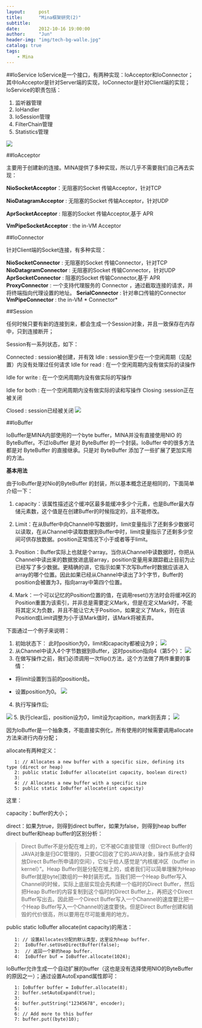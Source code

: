 ```yaml
---
layout:     post
title:      "Mina框架研究(2)"
subtitle:   
date:       2012-10-16 19:00:00
author:     "Jun"
header-img: "img/tech-bg-walle.jpg"
catalog: true
tags:
    - Mina
---
```



##IoService
IoService是一个接口，有两种实现：IoAcceptor和IoConnector；其中IoAcceptor是针对Server端的实现，IoConnector是针对Client端的实现；IoService的职责包括：


1. 监听器管理
2. IoHandler
3. IoSession管理
4. FilterChain管理
5. Statistics管理

![](https://i.imgur.com/bxJmGkj.png)

##IoAcceptor

主要用于创建新的连接。MINA提供了多种实现，所以几乎不需要我们自己再去实现：

**NioSocketAcceptor**：无阻塞的Socket 传输Acceptor，针对TCP

**NioDatagramAcceptor** : 无阻塞的Socket 传输Acceptor，针对UDP

**AprSocketAcceptor** : 阻塞的Socket 传输Acceptor,基于 APR

**VmPipeSocketAcceptor** : the in-VM Acceptor

 

##IoConnector

针对Client端的Socket连接，有多种实现：

**NioSocketConnector** : 无阻塞的Socket 传输Connector，针对TCP 
**NioDatagramConnector** : 无阻塞的Socket 传输Connector，针对UDP 
**AprSocketConnector** : 阻塞的Socket 传输Connector,基于 APR 
**ProxyConnector** : 一个支持代理服务的 Connector ，通过截取连接的请求，并将终端指向代理设置的地址。
**SerialConnector** : 针对串口传输的Connector
**VmPipeConnector** : the in-VM * Connector*

##Session

任何时候只要有新的连接到来，都会生成一个Session对象，并且一致保存在内存中，只到连接断开；

Session有一系列状态，如下：

Connected : session被创建，并有效 
Idle : session至少在一个空闲周期（见配置）内没有处理过任何请求 
Idle for read : 在一个空闲周期内没有做实际的读操作

Idle for write : 在一个空闲周期内没有做实际的写操作

Idle for both : 在一个空闲周期内没有做实际的读和写操作 
Closing :session正在被关闭

Closed : session已经被关闭
![](https://i.imgur.com/kI6gKJP.png)

##IoBuffer

IoBuffer是MINA内部使用的一个byte buffer，MINA并没有直接使用NIO 的ByteBuffer。不过IoBuffer 是对 ByteBuffer 的一个封装。IoBuffer 中的很多方法都是对 ByteBuffer 的直接继承。只是对 ByteBuffer 添加了一些扩展了更加实用的方法。

**基本用法**

由于IoBuffer是对Nio的ByteBuffer 的封装，所以基本概念还是相同的，下面简单介绍一下：


1. capacity：该属性描述这个缓冲区最多能缓冲多少个元素，也是Buffer最大存储元素数，这个值是在创建Buffer的时候指定的，且不能修改。


2. Limit：在从Buffer中向Channel中写数据时，limit变量指示了还剩多少数据可以读取，在从Channel中读取数据到Buffer中时，limit变量指示了还剩多少空间可供存放数据。position正常情况下小于或者等于limit。


3. Position：Buffer实际上也就是个array。当你从Channel中读数据时，你把从Channel中读出来的数据放进底层array，position变量用来跟踪截止目前为止已经写了多少数据。更精确的讲，它指示如果下次写Buffer时数据应该进入array的哪个位置。因此如果已经从Channel中读出了3个字节，Buffer的position会被置为3，指向array中第四个位置。


4. Mark：一个可以记忆的Position位置的值，在调用reset()方法时会将缓冲区的Position重置为该索引，并非总是需要定义Mark，但是在定义Mark时，不能将其定义为负数，并且不能让它大于Position，如果定义了Mark，则在该Position或Limit调整为小于该Mark值时，该Mark将被丢弃。

下面通过一个例子来说明：

1. 初始状态下：
此时position为0，limit和capacity都被设为9；
![](https://i.imgur.com/ZT3MVwS.png)
2.  从Channel中读入4个字节数据到Buffer，这时position指向4（第5个）：
![](https://i.imgur.com/txv9XDW.png)
3. 在做写操作之前，我们必须调用一次flip()方法，这个方法做了两件重要的事情： 
  
- 将limit设置到当前的position处。 

- 设置position为0。
![](https://i.imgur.com/0jy7m0Z.png)



4. 执行写操作后;

![](https://i.imgur.com/xOrAZCv.png)
5. 执行clear后，position设为0，limit设为capition，mark则丢弃；
![](https://i.imgur.com/cr9KeUP.png)

因为IoBuffer是一个抽象类，不能直接实例化，所有使用的时候需要调用allocate方法来进行内存分配；

allocate有两种定义：

       1: // Allocates a new buffer with a specific size, defining its type (direct or heap)
       2: public static IoBuffer allocate(int capacity, boolean direct)
       3:  
       4: // Allocates a new buffer with a specific size
       5: public static IoBuffer allocate(int capacity)

这里：

capacity：buffer的大小；

direct：如果为true，则得到direct buffer，如果为false，则得到heap buffer
direct buffer和heap buffer的区别分析：

> Direct Buffer不是分配在堆上的，它不被GC直接管理（但Direct Buffer的JAVA对象是归GC管理的，只要GC回收了它的JAVA对象，操作系统才会释放Direct Buffer所申请的空间），它似乎给人感觉是“内核缓冲区（buffer in kernel）”。Heap Buffer则是分配在堆上的，或者我们可以简单理解为Heap Buffer就是byte[]数组的一种封装形式。当我们把一个Heap Buffer写入Channel的时候，实际上底层实现会先构建一个临时的Direct Buffer，然后把Heap Buffer的内容复制到这个临时的Direct Buffer上，再把这个Direct Buffer写出去。因此把一个Direct Buffer写入一个Channel的速度要比把一个Heap Buffer写入一个Channel的速度要快。但是Direct Buffer创建和销毁的代价很高，所以要用在尽可能重用的地方。

public static IoBuffer allocate(int capacity)的用法：

       1: // 设置Allocates分配的默认类型，这里设为heap buffer.
       2:  IoBuffer.setUseDirectBuffer(false);
       3:  // 返回一个新的heap buffer.
       4:  IoBuffer buf = IoBuffer.allocate(1024);
 

IoBuffer允许生成一个自动扩展的buffer（这也是没有选择使用NIO的ByteBuffer的原因之一）；通过设置AutoExpand属性即可：
    
       1: IoBuffer buffer = IoBuffer.allocate(8);
       2: buffer.setAutoExpand(true);
       3:  
       4: buffer.putString("12345678", encoder);
       5:
       6: // Add more to this buffer
       7: buffer.put((byte)10);

